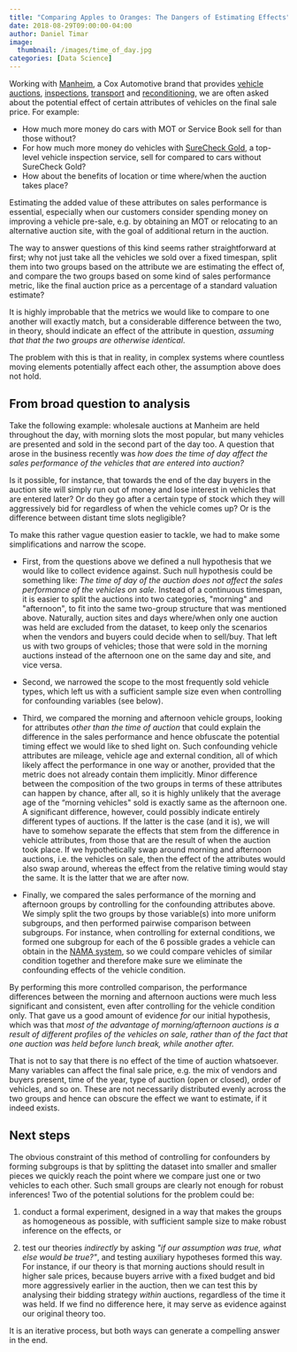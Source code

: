 ```yaml
---
title: "Comparing Apples to Oranges: The Dangers of Estimating Effects"
date: 2018-08-29T09:00:00-04:00
author: Daniel Timar
image:
  thumbnail: /images/time_of_day.jpg
categories: [Data Science]
---
```

 
Working with [Manheim](https://www.manheim.co.uk), a Cox Automotive brand that provides [vehicle auctions](https://www.manheim.co.uk/our-services/auction-services), [inspections](https://www.manheim.co.uk/our-services/vehicle-solutions/inspection-services), [transport](https://www.manheim.co.uk/our-services/vehicle-solutions/transport) and [reconditioning](https://www.manheim.co.uk/our-services/vehicle-solutions/reconditioning), we are often asked about the potential effect of certain attributes of vehicles on the final sale price. For example:

* How much more money do cars with MOT or Service Book sell for than those without? 
* For how much more money do vehicles with [SureCheck Gold]( https://www.manheim.co.uk/our-services/more-solutions/manheim-surecheck), a top-level vehicle inspection service, sell for compared to cars without SureCheck Gold?
* How about the benefits of location or time where/when the auction takes place?

Estimating the added value of these attributes on sales performance is essential, especially when our customers consider spending money on improving a vehicle pre-sale, e.g. by obtaining an MOT or relocating to an alternative auction site, with the goal of additional return in the auction.

The way to answer questions of this kind seems rather straightforward at first; why not just take all the vehicles we sold over a fixed timespan, split them into two groups based on the attribute we are estimating the effect of, and compare the two groups based on some kind of sales performance metric, like the final auction price as a percentage of a standard valuation estimate?

It is highly improbable that the metrics we would like to compare to one another will exactly match, but a considerable difference between the two, in theory, should indicate an effect of the attribute in question, *assuming that that the two groups are otherwise identical*.

The problem with this is that in reality, in complex systems where countless moving elements potentially affect each other, the assumption above does not hold.

## From broad question to analysis

Take the following example: wholesale auctions at Manheim are held throughout the day, with morning slots the most popular, but many vehicles are presented and sold in the second part of the day too. A question that arose in the business recently was *how does the time of day affect the sales performance of the vehicles that are entered into auction?*

Is it possible, for instance, that towards the end of the day buyers in the auction site will simply run out of money and lose interest in vehicles that are entered later? Or do they go after a certain type of stock which they will aggressively bid for regardless of when the vehicle comes up? Or is the difference between distant time slots negligible? 

To make this rather vague question easier to tackle, we had to make some simplifications and narrow the scope.

- First, from the questions above we defined a null hypothesis that we would like to collect evidence against. Such null hypothesis could be something like: *The time of day of the auction does not affect the sales performance of the vehicles on sale*. Instead of a continuous timespan, it is easier to split the auctions into two categories, "morning" and "afternoon", to fit into the same two-group structure that was mentioned above. Naturally, auction sites and days where/when only one auction was held are excluded from the dataset, to keep only the scenarios when the vendors and buyers could decide when to sell/buy. That left us with two groups of vehicles; those that were sold in the morning auctions instead of the afternoon one on the same day and site, and vice versa.

- Second, we narrowed the scope to the most frequently sold vehicle types, which left us with a sufficient sample size even when controlling for confounding variables (see below).

- Third, we compared the morning and afternoon vehicle groups, looking for attributes *other than the time of auction* that could explain the difference in the sales performance and hence obfuscate the potential timing effect we would like to shed light on. Such confounding vehicle attributes are mileage, vehicle age and external condition, all of which likely affect the performance in one way or another, provided that the metric does not already contain them implicitly. Minor difference between the composition of the two groups in terms of these attributes can happen by chance, after all, so it is highly unlikely that the average age of the “morning vehicles" sold is exactly same as the afternoon one. A significant difference, however, could possibly indicate entirely different types of auctions. If the latter is the case (and it is), we will have to somehow separate the effects that stem from the difference in vehicle attributes, from those that are the result of when the auction took place. If we hypothetically swap around morning and afternoon auctions, i.e. the vehicles on sale, then the effect of the attributes would also swap around, whereas the effect from the relative timing would stay the same. It is the latter that we are after now.

- Finally, we compared the sales performance of the morning and afternoon groups by controlling for the confounding attributes above. We simply split the two groups by those variable(s) into more uniform subgroups, and then performed pairwise comparison between subgroups. For instance, when controlling for external conditions, we formed one subgroup for each of the 6 possible grades a vehicle can obtain in the [NAMA system](http://www.nama-uk.com/grading/what-is-auction-grading), so we could compare vehicles of similar condition together and therefore make sure we eliminate the confounding effects of the vehicle condition.

By performing this more controlled comparison, the performance differences between the morning and afternoon auctions were much less significant and consistent, even after controlling for the vehicle condition only. That gave us a good amount of evidence *for* our initial hypothesis, which was that *most of the advantage of morning/afternoon auctions is a result of different profiles of the vehicles on sale, rather than of the fact that one auction was held before lunch break, while another after.* 

That is not to say that there is no effect of the time of auction whatsoever. Many variables can affect the final sale price, e.g. the mix of vendors and buyers present, time of the year, type of auction (open or closed), order of vehicles, and so on. These are not necessarily distributed evenly across the two groups and hence can obscure the effect we want to estimate, if it indeed exists.

## Next steps

The obvious constraint of this method of controlling for confounders by forming subgroups is that by splitting the dataset into smaller and smaller pieces we quickly reach the point where we compare just one or two vehicles to each other. Such small groups are clearly not enough for robust inferences! Two of the potential solutions for the problem could be:

1. conduct a formal experiment, designed in a way that makes the groups as homogeneous as possible, with sufficient sample size to make robust inference on the effects, or

2. test our theories *indirectly* by asking *"if our assumption was true, what else would be true?"*, and testing auxiliary hypotheses formed this way. For instance, if our theory is that morning auctions should result in higher sale prices, because buyers arrive with a fixed budget and bid more aggressively earlier in the auction, then we can test this by analysing their bidding strategy *within* auctions, regardless of the time it was held. If we find no difference here, it may serve as evidence against our original theory too.

It is an iterative process, but both ways can generate a compelling answer in the end.
